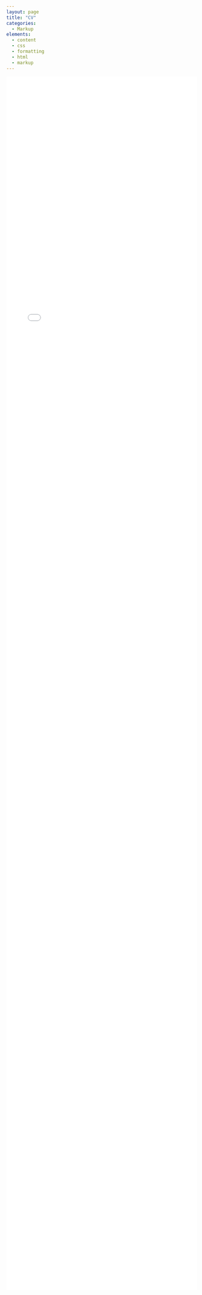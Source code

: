 ```yaml
---
layout: page
title: "CV"
categories:
  - Markup
elements:
  - content
  - css
  - formatting
  - html
  - markup  
---
```

<div style="overflow: auto; -webkit-overflow-scrolling: touch;">
    <iframe src="../assets/pdf/CV_Vidal_Naquet (10).pdf" style="width: 100%; height: 80vh;" frameborder="0">
        This browser does not support PDFs. Please download the PDF to view it: 
        <a href="../assets/pdf/CV_Vidal_Naquet (10).pdf">Download PDF</a>.
    </iframe>
</div>
